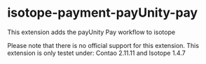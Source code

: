 isotope-payment-payUnity-pay
=================================

This extension adds the payUnity Pay workflow to isotope


Please note that there is no official support for this extension.
This extension is only testet under: Contao 2.11.11 and Isotope 1.4.7